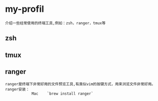 # my-profil
    介绍一些经常使用的终端工具,例如：zsh，ranger，tmux等

## zsh

## tmux

## ranger
    
    ranger是终端下非常好用的文件预览工具,有类似vim的按键方式，用来浏览文件非常好用。
    ranger安装：
                Mac    `brew install ranger`
